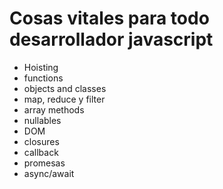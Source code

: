# Cosas vitales para todo desarrollador javascript

- Hoisting
- functions
- objects and classes
- map, reduce y filter
- array methods
- nullables
- DOM
- closures
- callback
- promesas
- async/await